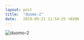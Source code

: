 ```yaml
---
layout: post
title:  "duomo-2"
date:   2019-09-21 11:54:25 +0200
---
```


![duomo-2]({{site.baseurl}}/assets/duomo-2.jpg)
